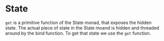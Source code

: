 # State

`get` is a primitive function of the State monad, that exposes the hidden state. The actual piece of state in the State moand is hidden and threaded around by the bind function. To get that state we use the `get` function.
